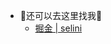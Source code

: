 
<!-- _navbar.md -->

<!-- _navbar.md -->

* 🌙还可以去这里找我🌙
  - [掘金 | selini](https://juejin.cn/user/3241815294873080)

 
  
